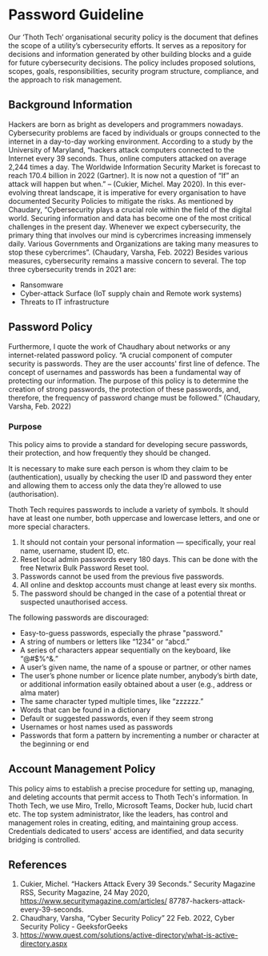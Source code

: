 # Password Guideline

Our ‘Thoth Tech’ organisational security policy is the document that defines the scope of a
utility’s cybersecurity efforts. It serves as a repository for decisions and information generated
by other building blocks and a guide for future cybersecurity decisions. The policy includes
proposed solutions, scopes, goals, responsibilities, security program structure, compliance, and the
approach to risk management.

## Background Information

Hackers are born as bright as developers and programmers nowadays. Cybersecurity problems are faced
by individuals or groups connected to the internet in a day-to-day working environment. According to
a study by the University of Maryland, “hackers attack computers connected to the Internet every 39
seconds. Thus, online computers attacked on average 2,244 times a day. The Worldwide Information
Security Market is forecast to reach 170.4 billion in 2022 (Gartner). It is now not a question of
“If” an attack will happen but when.” – (Cukier, Michel. May 2020). In this ever-evolving threat
landscape, it is imperative for every organisation to have documented Security Policies to mitigate
the risks. As mentioned by Chaudary, “Cybersecurity plays a crucial role within the field of the
digital world. Securing information and data has become one of the most critical challenges in the
present day. Whenever we expect cybersecurity, the primary thing that involves our mind is
cybercrimes increasing immensely daily. Various Governments and Organizations are taking many
measures to stop these cybercrimes”. (Chaudary, Varsha, Feb. 2022) Besides various measures,
cybersecurity remains a massive concern to several. The top three cybersecurity trends in 2021 are:

- Ransomware
- Cyber-attack Surface (IoT supply chain and Remote work systems)
- Threats to IT infrastructure

## Password Policy

Furthermore, I quote the work of Chaudhary about networks or any internet-related password policy.
“A crucial component of computer security is passwords. They are the user accounts' first line of
defence. The concept of usernames and passwords has been a fundamental way of protecting our
information. The purpose of this policy is to determine the creation of strong passwords, the
protection of these passwords, and, therefore, the frequency of password change must be followed.”
(Chaudary, Varsha, Feb. 2022)

### Purpose

This policy aims to provide a standard for developing secure passwords, their protection, and how
frequently they should be changed.

It is necessary to make sure each person is whom they claim to be (authentication), usually by
checking the user ID and password they enter and allowing them to access only the data they’re
allowed to use (authorisation).

Thoth Tech requires passwords to include a variety of symbols. It should have at least one number,
both uppercase and lowercase letters, and one or more special characters.

1. It should not contain your personal information — specifically, your real name, username, student
   ID, etc.
2. Reset local admin passwords every 180 days. This can be done with the free Netwrix Bulk Password
   Reset tool.
3. Passwords cannot be used from the previous five passwords.
4. All online and desktop accounts must change at least every six months.
5. The password should be changed in the case of a potential threat or suspected unauthorised
   access.

The following passwords are discouraged:

- Easy-to-guess passwords, especially the phrase "password."
- A string of numbers or letters like “1234” or “abcd.”
- A series of characters appear sequentially on the keyboard, like “@#$%^&.”
- A user’s given name, the name of a spouse or partner, or other names
- The user’s phone number or licence plate number, anybody’s birth date, or additional information
  easily obtained about a user (e.g., address or alma mater)
- The same character typed multiple times, like “zzzzzz.”
- Words that can be found in a dictionary
- Default or suggested passwords, even if they seem strong
- Usernames or host names used as passwords
- Passwords that form a pattern by incrementing a number or character at the beginning or end

## Account Management Policy

This policy aims to establish a precise procedure for setting up, managing, and deleting accounts
that permit access to Thoth Tech's information. In Thoth Tech, we use Miro, Trello, Microsoft Teams,
Docker hub, lucid chart etc. The top system administrator, like the leaders, has control and
management roles in creating, editing, and maintaining group access. Credentials dedicated to users'
access are identified, and data security bridging is controlled.

## References

1. Cukier, Michel. “Hackers Attack Every 39 Seconds.” Security Magazine RSS, Security Magazine, 24
   May 2020, <https://www.securitymagazine.com/articles/> 87787-hackers-attack-every-39-seconds.
2. Chaudhary, Varsha, “Cyber Security Policy” 22 Feb. 2022, Cyber Security Policy - GeeksforGeeks
3. <https://www.quest.com/solutions/active-directory/what-is-active-directory.aspx>
